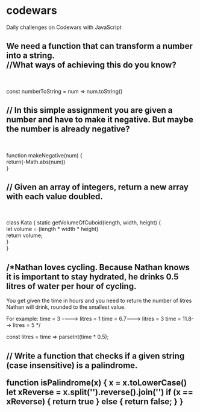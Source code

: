 # codewars
Daily challenges on Codewars with JavaScript


<h2>We need a function that can transform a number into a string.<br>
//What ways of achieving this do you know?</h2><br>

const numberToString = num => num.toString()


<h2>// In this simple assignment you are given a number and have to make it negative. But maybe the number is already negative?</h2><br>

function makeNegative(num) {<br>
  return(-Math.abs(num))<br>
}

<h2>// Given an array of integers, return a new array with each value doubled. </h2><br>

class Kata {
  static getVolumeOfCuboid(length, width, height) {<br>
    let volume = (length * width * height)<br>
    return volume;<br>
  }<br>
}

<h2> /*Nathan loves cycling.
Because Nathan knows it is important to stay hydrated, he drinks 0.5 litres of water per hour of cycling.</h2>
You get given the time in hours and you need to return the number of litres Nathan will drink, rounded to the smallest value.

For example:
time = 3 ----> litres = 1
time = 6.7---> litres = 3
time = 11.8--> litres = 5
*/

const litres = time => parseInt(time * 0.5);


<h2> // Write a function that checks if a given string (case insensitive) is a palindrome.
  
function isPalindrome(x) {
 x = x.toLowerCase()
 let xReverse = x.split('').reverse().join('')
 if (x == xReverse) {
   return true
 } else {
   return false;
 }
}


